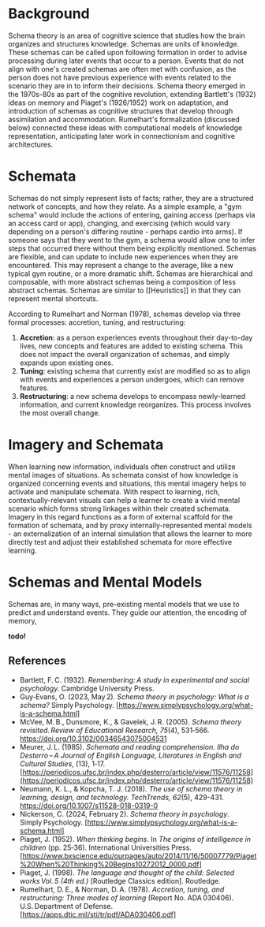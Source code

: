 # Background

Schema theory is an area of cognitive science that studies how the brain organizes and structures knowledge. Schemas are units of knowledge. These schemas can be called upon following formation in order to advise processing during later events that occur to a person. Events that do not align with one's created schemas are often met with confusion, as the person does not have previous experience with events related to the scenario they are in to inform their decisions. Schema theory emerged in the 1970s-80s as part of the cognitive revolution, extending Bartlett's (1932) ideas on memory and Piaget's (1926/1952) work on adaptation, and introduction of schemas as cognitive structures that develop through assimilation and accommodation. Rumelhart's formalization (discussed below) connected these ideas with computational models of knowledge representation, anticipating later work in connectionism and cognitive architectures.
# Schemata
Schemas do not simply represent lists of facts; rather, they are a structured network of concepts, and how they relate. As a simple example, a "gym schema" would include the actions of entering, gaining access (perhaps via an access card or app), changing, and exercising (which would vary depending on a person's differing routine - perhaps cardio into arms). If someone says that they went to the gym, a schema would allow one to infer steps that occurred there without them being explicitly mentioned. Schemas are flexible, and can update to include new experiences when they are encountered. This may represent a change to the average, like a new typical gym routine, or a more dramatic shift. Schemas are hierarchical and composable, with more abstract schemas being a composition of less abstract schemas. Schemas are similar to [[Heuristics]] in that they can represent mental shortcuts. 

According to Rumelhart and Norman (1978), schemas develop via three formal processes: accretion, tuning, and restructuring:

1) **Accretion**: as a person experiences events throughout their day-to-day lives, new concepts and features are added to existing schema. This does not impact the overall organization of schemas, and simply expands upon existing ones.
2) **Tuning**: existing schema that currently exist are modified so as to align with events and experiences a person undergoes, which can remove features.
3) **Restructuring**: a new schema develops to encompass newly-learned information, and current knowledge reorganizes. This process involves the most overall change. 

# Imagery and Schemata
When learning new information, individuals often construct and utilize mental images of situations. As schemata consist of how knowledge is organized concerning events and situations, this mental imagery helps to activate and manipulate schemata. With respect to learning, rich, contextually-relevant visuals can help a learner to create a vivid mental scenario which forms strong linkages within their created schemata. Imagery in this regard functions as a form of external scaffold for the formation of schemata, and by proxy internally-represented mental models - an externalization of an internal simulation that allows the learner to more directly test and adjust their established schemata for more effective learning.
# Schemas and Mental Models
Schemas are, in many ways, pre-existing mental models that we use to predict and understand events. They guide our attention, the encoding of memory, 

**todo!**
## References
- Bartlett, F. C. (1932). _Remembering: A study in experimental and social psychology._ Cambridge University Press.
- Guy‑Evans, O. (2023, May 2). _Schema theory in psychology: What is a schema?_ Simply Psychology. [https://www.simplypsychology.org/what-is-a-schema.html]
- McVee, M. B., Dunsmore, K., & Gavelek, J. R. (2005). _Schema theory revisited._ _Review of Educational Research, 75_(4), 531‑566. https://doi.org/10.3102/00346543075004531
- Meurer, J. L. (1985). _Schemata and reading comprehension._ _Ilha do Desterro – A Journal of English Language, Literatures in English and Cultural Studies_, (13), 1‑17. [https://periodicos.ufsc.br/index.php/desterro/article/view/11576/11258](https://periodicos.ufsc.br/index.php/desterro/article/view/11576/11258)
- Neumann, K. L., & Kopcha, T. J. (2018). _The use of schema theory in learning, design, and technology._ _TechTrends, 62_(5), 429-431. https://doi.org/10.1007/s11528-018-0319-0
- Nickerson, C. (2024, February 2). _Schema theory in psychology_. Simply Psychology. [https://www.simplypsychology.org/what-is-a-schema.html]
- Piaget, J. (1952). _When thinking begins_. In _The origins of intelligence in children_ (pp. 25‑36). International Universities Press. [https://www.bxscience.edu/ourpages/auto/2014/11/16/50007779/Piaget%20When%20Thinking%20Begins10272012_0000.pdf]
- Piaget, J. (1998). _The language and thought of the child: Selected works Vol. 5 (4th ed.)_ [Routledge Classics edition]. Routledge.
- Rumelhart, D. E., & Norman, D. A. (1978). _Accretion, tuning, and restructuring: Three modes of learning_ (Report No. ADA 030406). U.S. Department of Defense. [https://apps.dtic.mil/sti/tr/pdf/ADA030406.pdf]